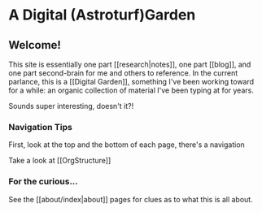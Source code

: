 # A Digital (Astroturf)Garden


## Welcome!
This site is essentially one part [[research|notes]], one part [[blog]], and one part second-brain for me and others to reference.  In the current parlance, this is a [[Digital Garden]], something I've been working toward for a while: an organic collection of material I've been typing at for years.  

Sounds super interesting, doesn't it?!


### Navigation Tips

First, look at the top and the bottom of each page, there's a navigation

Take a look at [[OrgStructure]]

### For the curious...

See the [[about/index|about]] pages for clues as to what this is all about.
